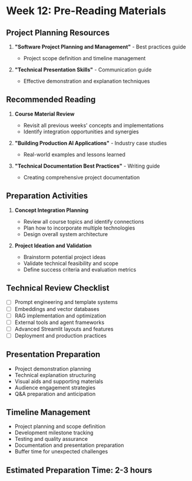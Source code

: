 # Week 12: Pre-Reading Materials

## Project Planning Resources
1. **"Software Project Planning and Management"** - Best practices guide
   - Project scope definition and timeline management

2. **"Technical Presentation Skills"** - Communication guide
   - Effective demonstration and explanation techniques

## Recommended Reading
1. **Course Material Review**
   - Revisit all previous weeks' concepts and implementations
   - Identify integration opportunities and synergies

2. **"Building Production AI Applications"** - Industry case studies
   - Real-world examples and lessons learned

3. **"Technical Documentation Best Practices"** - Writing guide
   - Creating comprehensive project documentation

## Preparation Activities
1. **Concept Integration Planning**
   - Review all course topics and identify connections
   - Plan how to incorporate multiple technologies
   - Design overall system architecture

2. **Project Ideation and Validation**
   - Brainstorm potential project ideas
   - Validate technical feasibility and scope
   - Define success criteria and evaluation metrics

## Technical Review Checklist
- [ ] Prompt engineering and template systems
- [ ] Embeddings and vector databases
- [ ] RAG implementation and optimization
- [ ] External tools and agent frameworks
- [ ] Advanced Streamlit layouts and features
- [ ] Deployment and production practices

## Presentation Preparation
- Project demonstration planning
- Technical explanation structuring
- Visual aids and supporting materials
- Audience engagement strategies
- Q&A preparation and anticipation

## Timeline Management
- Project planning and scope definition
- Development milestone tracking
- Testing and quality assurance
- Documentation and presentation preparation
- Buffer time for unexpected challenges

## Estimated Preparation Time: 2-3 hours 